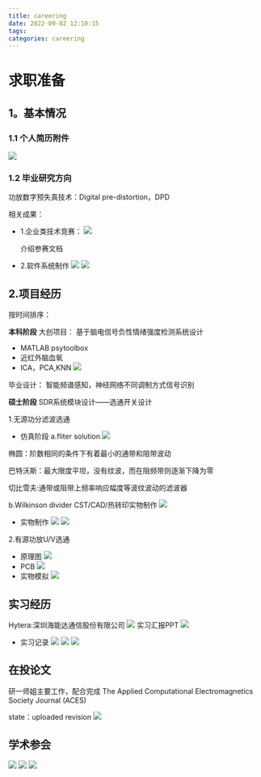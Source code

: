 ```yaml
---
title: careering
date: 2022-09-02 12:10:15
tags:
categories: careering
---
```

# 求职准备
## 1。基本情况
### 1.1 个人简历附件
![](https://cdn.staticaly.com/gh/JC-GGBond/image-JC@master/careering/射频硬件方向+朱敬慈+兰州大学+电子信息.64s13wb0ibg0.webp)
### 1.2 毕业研究方向
功放数字预失真技术：Digital pre-distortion，DPD

相关成果：
* 1.企业类技术竞赛：
  ![](https://cdn.staticaly.com/gh/JC-GGBond/image-JC@master/careering/证书.2eralrvxiihw.webp)

  介绍参赛文档

* 2.软件系统制作
    ![](https://cdn.staticaly.com/gh/JC-GGBond/image-JC@master/careering/制作matlab软件.2ajnrdjxqkn4.webp)
    ![](https://cdn.staticaly.com/gh/JC-GGBond/image-JC@master/careering/软著.6r80ax7ptco.webp)
## 2.项目经历
按时间排序：

**本科阶段**
大创项目：
基于脑电信号负性情绪强度检测系统设计
* MATLAB psytoolbox 
* 近红外脑血氧
* ICA，PCA,KNN
![](https://cdn.staticaly.com/gh/JC-GGBond/image-JC@master/careering/f2884a917118a9962be04563c28f658.43wr3mm8byw0.webp)

毕业设计：
智能频谱感知，神经网络不同调制方式信号识别

**硕士阶段**
SDR系统模块设计——选通开关设计

1.无源功分滤波选通
* 仿真阶段
a.fliter solution
![](https://cdn.staticaly.com/gh/JC-GGBond/image-JC@master/careering/功分滤波filter.2iph5ob51y00.webp)

椭圆：阶数相同的条件下有着最小的通带和阻带波动

巴特沃斯：最大限度平坦，没有纹波，而在阻频带则逐渐下降为零

切比雪夫:通带或阻带上频率响应幅度等波纹波动的滤波器

b.Wilkinson divider CST/CAD/热转印实物制作 
![](https://cdn.staticaly.com/gh/JC-GGBond/image-JC@master/careering/功分滤波仿真.2z39xof8vu00.webp)
* 实物制作
![](https://cdn.staticaly.com/gh/JC-GGBond/image-JC@master/careering/功分滤波.77nefyzbv2s0.webp)
![](https://cdn.staticaly.com/gh/JC-GGBond/image-JC@master/careering/功分滤波实物.4d5d3zpkboa0.webp)

2.有源功放U/V选通
* 原理图
![](https://cdn.staticaly.com/gh/JC-GGBond/image-JC@master/careering/立创原理图.1nkk8ua6r5kw.webp)
* PCB
![](https://cdn.staticaly.com/gh/JC-GGBond/image-JC@master/careering/立创PCB.5u9xfzu8c1w0.webp)
* 实物模拟
![](https://cdn.staticaly.com/gh/JC-GGBond/image-JC@master/careering/立创3D.6qyknpyxrlo0.webp)

## 实习经历
Hytera:深圳海能达通信股份有限公司
![](https://cdn.staticaly.com/gh/JC-GGBond/image-JC@master/careering/Hytera_intern.4zgc68iqnjg0.webp)
实习汇报PPT
![](https://cdn.staticaly.com/gh/JC-GGBond/image-JC@master/careering/Hytera_intern_JC.7havpd67zxo0.webp)
* 实习记录
![](https://cdn.staticaly.com/gh/JC-GGBond/image-JC@master/careering/Intern经历.6nrxz54k5aw.webp)
![](https://cdn.staticaly.com/gh/JC-GGBond/image-JC@master/careering/RF设备.7axgjkxu9900.webp)
![](https://cdn.staticaly.com/gh/JC-GGBond/image-JC@master/careering/Intern经历.6nrxz54k5aw.webp)

## 在投论文
研一师姐主要工作，配合完成
The Applied Computational Electromagnetics Society Journal (ACES)

state：uploaded revision 
![](https://cdn.staticaly.com/gh/JC-GGBond/image-JC@master/careering/论文.5kkhaex1znc0.webp)

## 学术参会
![](https://cdn.staticaly.com/gh/JC-GGBond/image-JC@master/careering/f478dc45c9677736d4a2c399be64361.2tw7004hpgu0.webp)
![](https://cdn.staticaly.com/gh/JC-GGBond/image-JC@master/careering/92fc9654fef8d74892071eca5ee5cba.2ien8qhlks00.webp)
![](https://cdn.staticaly.com/gh/JC-GGBond/image-JC@master/careering/d6307d4aee4f4fd433343b1bf7d8bb3.503uss1p0pk.webp)